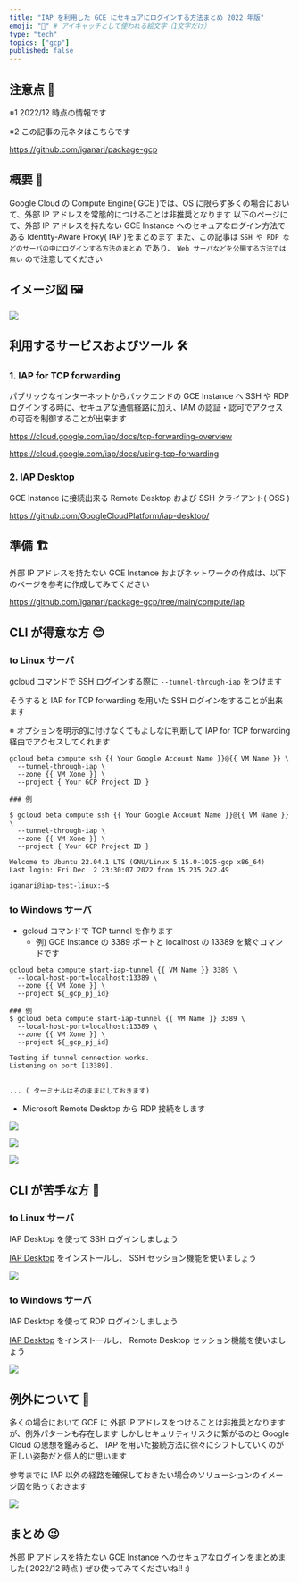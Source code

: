 ```yaml
---
title: "IAP を利用した GCE にセキュアにログインする方法まとめ 2022 年版"
emoji: "🔐" # アイキャッチとして使われる絵文字（1文字だけ）
type: "tech"
topics: ["gcp"]
published: false
---
```


## 注意点 🤚

※1 2022/12 時点の情報です

※2 この記事の元ネタはこちらです

https://github.com/iganari/package-gcp

## 概要 💁

Google Cloud の Compute Engine( GCE )では、OS に限らず多くの場合において、外部 IP アドレスを常態的につけることは非推奨となります
以下のページにて、外部 IP アドレスを持たない GCE Instance へのセキュアなログイン方法である Identity-Aware Proxy( IAP )をまとめます
また、この記事は `SSH や RDP などのサーバの中にログインする方法のまとめ` であり、 `Web サーバなどを公開する方法では無い` ので注意してください

## イメージ図 🖼️

![](https://raw.githubusercontent.com/iganari/package-gcp/main/compute/iap/img/main.png)

## 利用するサービスおよびツール 🛠️

### 1. IAP for TCP forwarding

パブリックなインターネットからバックエンドの GCE Instance へ SSH や RDP ログインする時に、セキュアな通信経路に加え、IAM の認証・認可でアクセスの可否を制御することが出来ます

https://cloud.google.com/iap/docs/tcp-forwarding-overview

https://cloud.google.com/iap/docs/using-tcp-forwarding

### 2. IAP Desktop

GCE Instance に接続出来る Remote Desktop および SSH クライアント( OSS )

https://github.com/GoogleCloudPlatform/iap-desktop/

## 準備 🏗️

外部 IP アドレスを持たない GCE Instance およびネットワークの作成は、以下のページを参考に作成してみてください

https://github.com/iganari/package-gcp/tree/main/compute/iap


## CLI が得意な方 😊

### to Linux サーバ

gcloud コマンドで SSH ログインする際に `--tunnel-through-iap` をつけます

そうすると IAP for TCP forwarding を用いた SSH ログインをすることが出来ます

※ オプションを明示的に付けなくてもよしなに判断して IAP for TCP forwarding 経由でアクセスしてくれます 

```
gcloud beta compute ssh {{ Your Google Account Name }}@{{ VM Name }} \
  --tunnel-through-iap \
  --zone {{ VM Xone }} \
  --project { Your GCP Project ID }
```
```
### 例

$ gcloud beta compute ssh {{ Your Google Account Name }}@{{ VM Name }} \
  --tunnel-through-iap \
  --zone {{ VM Xone }} \
  --project { Your GCP Project ID }

Welcome to Ubuntu 22.04.1 LTS (GNU/Linux 5.15.0-1025-gcp x86_64)
Last login: Fri Dec  2 23:30:07 2022 from 35.235.242.49

iganari@iap-test-linux:~$
```

### to Windows サーバ

+ gcloud コマンドで TCP tunnel を作ります
  + 例) GCE Instance の 3389 ポートと localhost の 13389 を繋ぐコマンドです

```
gcloud beta compute start-iap-tunnel {{ VM Name }} 3389 \
  --local-host-port=localhost:13389 \
  --zone {{ VM Xone }} \
  --project ${_gcp_pj_id}
```
```
### 例
$ gcloud beta compute start-iap-tunnel {{ VM Name }} 3389 \
  --local-host-port=localhost:13389 \
  --zone {{ VM Xone }} \
  --project ${_gcp_pj_id}

Testing if tunnel connection works.
Listening on port [13389].


... ( ターミナルはそのままにしておきます)
```

+ Microsoft Remote Desktop から RDP 接続をします

![](https://raw.githubusercontent.com/iganari/package-gcp/main/compute/iap/img/win-01.png)

![](https://raw.githubusercontent.com/iganari/package-gcp/main/compute/iap/img/win-02.png)

![](https://raw.githubusercontent.com/iganari/package-gcp/main/compute/iap/img/win-03.png)

## CLI が苦手な方 🥺

### to Linux サーバ

IAP Desktop を使って SSH ログインしましょう

[IAP Desktop](https://github.com/GoogleCloudPlatform/iap-desktop/) をインストールし、 SSH セッション機能を使いましょう

![](https://raw.githubusercontent.com/GoogleCloudPlatform/iap-desktop/master/doc/images/SSH_350.gif)

### to Windows サーバ

IAP Desktop を使って RDP ログインしましょう

[IAP Desktop](https://github.com/GoogleCloudPlatform/iap-desktop/) をインストールし、 Remote Desktop セッション機能を使いましょう

![](https://raw.githubusercontent.com/GoogleCloudPlatform/iap-desktop/master/doc/images/RemoteDesktop_350.gif)

## 例外について 🤷

多くの場合において GCE に 外部 IP アドレスをつけることは非推奨となりますが、例外パターンも存在します
しかしセキュリティリスクに繋がるのと Google Cloud の思想を鑑みると、 IAP を用いた接続方法に徐々にシフトしていくのが正しい姿勢だと個人的に思います

参考までに IAP 以外の経路を確保しておきたい場合のソリューションのイメージ図を貼っておきます

![](/images/gcp--compute--iap--2022/x-99.png)

## まとめ 😉

外部 IP アドレスを持たない GCE Instance へのセキュアなログインをまとめました( 2022/12 時点 )
ぜひ使ってみてくださいね!! :)
